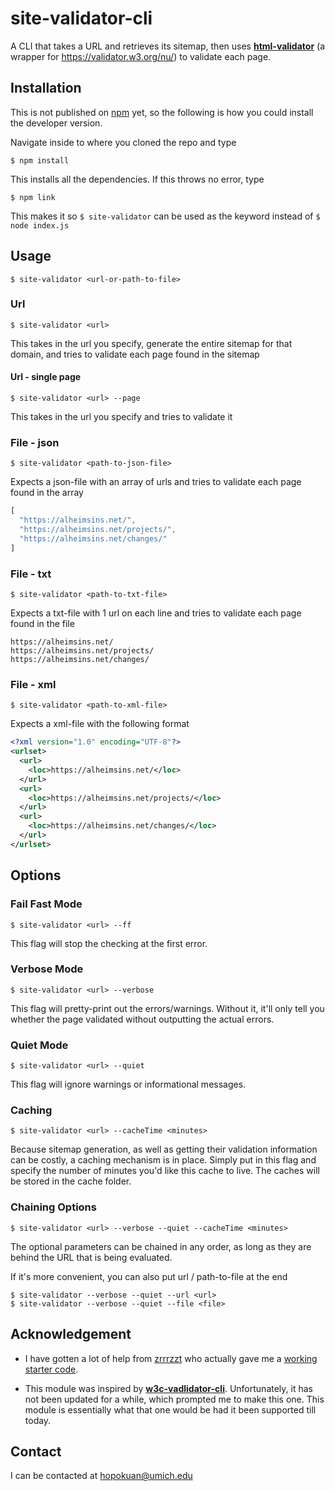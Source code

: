# site-validator-cli
A CLI that takes a URL and retrieves its sitemap, then uses **[html-validator](https://www.npmjs.com/package/html-validator)** (a wrapper for https://validator.w3.org/nu/) to validate each page.
## Installation
This is not published on [npm](https://www.npmjs.com/) yet, so the following is how you could install the developer version.

Navigate inside to where you cloned the repo and type
```
$ npm install
```
This installs all the dependencies. If this throws no error, type
```
$ npm link
```
This makes it so ```$ site-validator``` can be used as the keyword instead of ```$ node index.js```

## Usage
```
$ site-validator <url-or-path-to-file>
```

### Url
```
$ site-validator <url>
```
This takes in the url you specify, generate the entire sitemap for that domain, and tries to validate each page found in the sitemap

#### Url - single page
```
$ site-validator <url> --page
```

This takes in the url you specify and tries to validate it

### File - json
```
$ site-validator <path-to-json-file>
```

Expects a json-file with an array of urls and tries to validate each page found in the array

```JavaScript
[
  "https://alheimsins.net/",
  "https://alheimsins.net/projects/",
  "https://alheimsins.net/changes/"
]
```

### File - txt
```
$ site-validator <path-to-txt-file>
```

Expects a txt-file with 1 url on each line and tries to validate each page found in the file

```
https://alheimsins.net/
https://alheimsins.net/projects/
https://alheimsins.net/changes/
```

### File - xml
```
$ site-validator <path-to-xml-file>
```

Expects a xml-file with the following format

```XML
<?xml version="1.0" encoding="UTF-8"?>
<urlset>
  <url>
    <loc>https://alheimsins.net/</loc>
  </url>
  <url>
    <loc>https://alheimsins.net/projects/</loc>
  </url>
  <url>
    <loc>https://alheimsins.net/changes/</loc>
  </url>
</urlset>
```

## Options
### Fail Fast Mode
```
$ site-validator <url> --ff
```
This flag will stop the checking at the first error.

### Verbose Mode
```
$ site-validator <url> --verbose
```
This flag will pretty-print out the errors/warnings. Without it, it'll only tell you whether the page validated without outputting the actual errors.

### Quiet Mode
```
$ site-validator <url> --quiet
```
This flag will ignore warnings or informational messages.

### Caching
```
$ site-validator <url> --cacheTime <minutes>
```
Because sitemap generation, as well as getting their validation information can be costly, a caching mechanism is in place. Simply put in this flag and specify the number of minutes you'd like this cache to live.
The caches will be stored in the cache folder.

### Chaining Options
```
$ site-validator <url> --verbose --quiet --cacheTime <minutes>
```
The optional parameters can be chained in any order, as long as they are behind the URL that is being evaluated.

If it's more convenient, you can also put url / path-to-file at the end
```
$ site-validator --verbose --quiet --url <url>
$ site-validator --verbose --quiet --file <file>
```
## Acknowledgement
* I have gotten a lot of help from [zrrrzzt](https://github.com/zrrrzzt) who actually gave me a [working starter code](https://gist.github.com/zrrrzzt/f0f2e5d64f2b69b330f377423717d7a7).

* This module was inspired by **[w3c-vadlidator-cli](https://www.npmjs.com/package/w3c-validator-cli)**. Unfortunately, it has not been updated for a while, which prompted me to make this one. This module is essentially what that one would be had it been supported till today.

## Contact
I can be contacted at hopokuan@umich.edu
